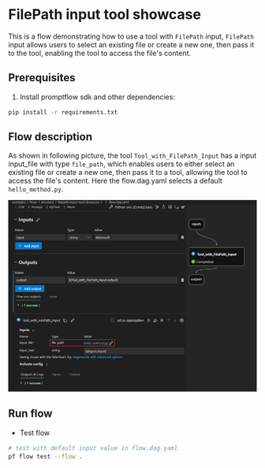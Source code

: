 # FilePath input tool showcase

This is a flow demonstrating how to use a tool with `FilePath` input, `FilePath` input allows users to select an existing file or create a new one, then pass it to the tool, enabling the tool to access the file's content.

## Prerequisites

1. Install promptflow sdk and other dependencies:

```bash
pip install -r requirements.txt
```

## Flow description

As shown in following picture, the tool `Tool_with_FilePath_Input` has a input input_file with type `file_path`, which enables users to either select an existing file or create a new one, then pass it to a tool, allowing the tool to access the file's content. Here the flow.dag.yaml selects a default `hello_method.py`.

![flow_description](flow_description.png)

## Run flow

- Test flow

```bash
# test with default input value in flow.dag.yaml
pf flow test --flow .

```